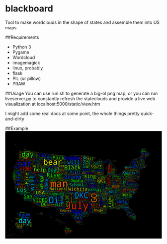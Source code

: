 # blackboard

Tool to make wordclouds in the shape of states and assemble them into US maps

##Requirements

 * Python 3
 * Pygame
 * Wordcloud
 * imagemagick
 * linux, probably
 * flask
 * PIL (or pillow)
 * PRAW

##Usage
You can use run.sh to generate a big-ol png map, or you can run liveserver.py to constantly refresh the stateclouds and provide a live web visualization at localhost:5000/static/view.htm

I might add some real docs at some point, the whole things pretty quick-and-dirty

##Example
![example image](examples/integrated.png)
